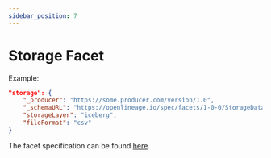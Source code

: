 ```yaml
---
sidebar_position: 7
---
```


# Storage Facet

Example:

```json
"storage": {
    "_producer": "https://some.producer.com/version/1.0",
    "_schemaURL": "https://openlineage.io/spec/facets/1-0-0/StorageDatasetFacet.json",
	"storageLayer": "iceberg",
    "fileFormat": "csv"
}
```
The facet specification can be found [here](https://openlineage.io/spec/facets/1-0-0/StorageDatasetFacet.json).
